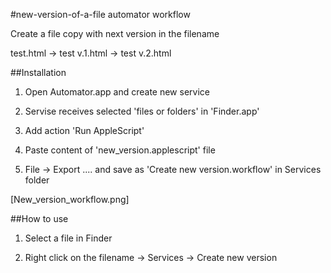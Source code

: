#new-version-of-a-file automator workflow

Create a file copy with next version in the filename

test.html -> test v.1.html -> test v.2.html

##Installation 

1. Open Automator.app and create new service

2. Servise receives selected 'files or folders' in 'Finder.app'

3. Add action 'Run AppleScript'

4. Paste content of 'new_version.applescript' file

5. File -> Export .... and save as 'Create new version.workflow' in Services folder

[New_version_workflow.png]


##How to use

1. Select a file in Finder 

2. Right click on the filename -> Services -> Create new version

